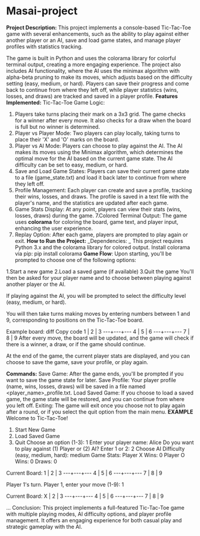 # Masai-project
**Project Description:**
This project implements a console-based Tic-Tac-Toe game with several enhancements, such as the ability to play against either another player or an AI, save and load game states, and manage player profiles with statistics tracking.

The game is built in Python and uses the colorama library for colorful terminal output, creating a more engaging experience. The project also includes AI functionality, where the AI uses the minimax algorithm with alpha-beta pruning to make its moves, which adjusts based on the difficulty setting (easy, medium, or hard). Players can save their progress and come back to continue from where they left off, while player statistics (wins, losses, and draws) are tracked and saved in a player profile.
**Features Implemented:**
Tic-Tac-Toe Game Logic:

1. Players take turns placing their mark on a 3x3 grid.
   The game checks for a winner after every move.
    It also checks for a draw when the board is full but no winner is determined.
2. Player vs Player Mode:
   Two players can play locally, taking turns to place their 'X' and 'O' marks on the board.
3. Player vs AI Mode:
   Players can choose to play against the AI.
   The AI makes its moves using the Minimax algorithm, which determines the optimal move for the AI based on the current game 
    state. The AI difficulty can be set to easy, medium, or hard.
4. Save and Load Game States:
   Players can save their current game state to a file (game_state.txt) and load it back later to continue from where they left 
  off.
5. Profile Management:
   Each player can create and save a profile, tracking their wins, losses, and draws.
   The profile is saved in a text file with the player's name, and the statistics are updated after each game.
6. Game Stats Display:
   At any point, players can view their stats (wins, losses, draws) during the game.
7.Colored Terminal Output:
  The game uses **colorama** for coloring the board, game text, and player input, enhancing the user experience.
8. Replay Option:
  After each game, players are prompted to play again or exit.
**How to Run the Project:**
_Dependencies:
_
This project requires Python 3.x and the colorama library for colored output. Install colorama via pip:
pip install colorama
**Game Flow**:
Upon starting, you'll be prompted to choose one of the following options:

1.Start a new game
2.Load a saved game (if available)
3.Quit the game
You'll then be asked for your player name and to choose between playing against another player or the AI.

If playing against the AI, you will be prompted to select the difficulty level (easy, medium, or hard).

You will then take turns making moves by entering numbers between 1 and 9, corresponding to positions on the Tic-Tac-Toe board.

Example board:
diff
Copy code
1 | 2 | 3
---+---+---
4 | 5 | 6
---+---+---
7 | 8 | 9
After every move, the board will be updated, and the game will check if there is a winner, a draw, or if the game should continue.

At the end of the game, the current player stats are displayed, and you can choose to save the game, save your profile, or play again.

**Commands:**
Save Game: After the game ends, you'll be prompted if you want to save the game state for later.
Save Profile: Your player profile (name, wins, losses, draws) will be saved in a file named <player_name>_profile.txt.
Load Saved Game: If you choose to load a saved game, the game state will be restored, and you can continue from where you left off.
Exiting:
The game will exit once you choose not to play again after a round, or if you select the quit option from the main menu.
**EXAMPLE**
Welcome to Tic-Tac-Toe!
1. Start New Game
2. Load Saved Game
3. Quit
Choose an option (1-3): 1
Enter your player name: Alice
Do you want to play against (1) Player or (2) AI? Enter 1 or 2: 2
Choose AI Difficulty (easy, medium, hard): medium
Game Stats:
Player X Wins: 0
Player O Wins: 0
Draws: 0

Current Board:
 1 | 2 | 3
---+---+---
 4 | 5 | 6
---+---+---
 7 | 8 | 9

Player 1's turn.
Player 1, enter your move (1-9): 1

Current Board:
 X | 2 | 3
---+---+---
 4 | 5 | 6
---+---+---
 7 | 8 | 9

...
Conclusion:
This project implements a full-featured Tic-Tac-Toe game with multiple playing modes, AI difficulty options, and player profile management. It offers an engaging experience for both casual play and strategic gameplay with the AI.

